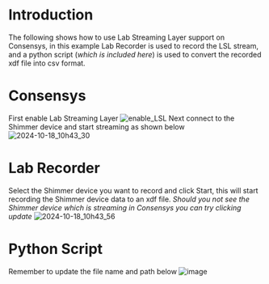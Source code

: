 # Introduction

The following shows how to use Lab Streaming Layer support on Consensys, in this example Lab Recorder is used to record the LSL stream, and a python script (_which is included here_) is used to convert the recorded xdf file into csv format.

# Consensys

First enable Lab Streaming Layer
![enable_LSL](https://github.com/user-attachments/assets/6c4c4a9f-7854-43f3-9845-e9783f129ded)
Next connect to the Shimmer device and start streaming as shown below
![2024-10-18_10h43_30](https://github.com/user-attachments/assets/c0c9de67-b885-4d84-bd60-4ed572288717)

# Lab Recorder

Select the Shimmer device you want to record and click Start, this will start recording the Shimmer device data to an xdf file.
_Should you not see the Shimmer device which is streaming in Consensys you can try clicking update_
![2024-10-18_10h43_56](https://github.com/user-attachments/assets/3c4f39e8-79d1-46bf-8703-98fd64f5e0e4)

# Python Script

Remember to update the file name and path below
![image](https://github.com/user-attachments/assets/efa92b1f-0957-4fd8-b7c3-837a06d24b39)
